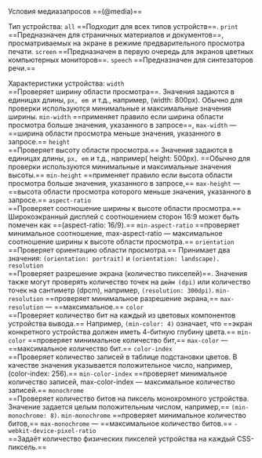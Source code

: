 Условия медиазапросов ==(@media)==

Тип устройства:
`all` 	==Подходит для всех типов устройств==.
`print`	 ==Предназначен для страничных материалов и документов==, просматриваемых на экране в режиме предварительного просмотра печати.
`screen` 	==Предназначен в первую очередь для экранов цветных компьютерных мониторов==.
`speech` 	==Предназначен для синтезаторов речи.==

Характеристики устройства:
`width` 	
==Проверяет ширину области просмотра==. Значения задаются в единицах длины, `px, em `и т.д., например, (width: 800px). Обычно для проверки используются минимальные и максимальные значения ширины.
`min-width` 
==применяет правило если ширина области просмотра больше значения, указанного в запросе==, `max-width` — ==ширина области просмотра меньше значения, указанного в запросе.==
`height` 	
==Проверяет высоту области просмотра.== Значения задаются в единицах длины, `px, em` и т.д., например(  height: 500px). ==Обычно для проверки используются минимальные и максимальные значения высоты.==
`min-height` 
==применяет правило если высота области просмотра больше значения, указанного в запросе,== `max-height` — ==высота области просмотра которого меньше значения, указанного в запросе.==
`aspect-ratio` 	
==Проверяет соотношение ширины к высоте области просмотра.== Широкоэкранный дисплей с соотношением сторон 16:9 может быть помечен как ==(aspect-ratio: 16/9).==
`min-aspect-ratio` 
==проверяет минимальное соотношение, max-aspect-ratio — максимальное соотношение ширины к высоте области просмотра.==
`orientation` 	
==Проверяет ориентацию области просмотра.== Принимает два значения: `(orientation: portrait)` и `(orientation: landscape).`
`resolution` 	
==Проверяет разрешение экрана (количество пикселей)==. Значения также могут проверять количество точек на `дюйм (dpi)` или количество точек на сантиметр (dpcm), например, `(resolution: 300dpi)`.
`min-resolution`
==проверяет минимальное разрешение экрана,== `max-resolution` — ==максимальное.==
`color` 	
==Проверяет количество бит на каждый из цветовых компонентов устройства вывода.== Например, `(min-color: 4)` означает, что ==экран конкретного устройства должен иметь 4-битную глубину цвета.==
`min-color` 
==проверяет минимальное количество бит,== `max-color` — ==максимальное количество бит.==
`color-index` 	
==Проверяет количество записей в таблице подстановки цветов. В качестве значения указывается положительное число, например, (color-index: 256).==
`min-color-index`
==проверяет минимальное количество записей, max-color-index — максимальное количество записей.==
`monochrome` 	
==Проверяет количество битов на пиксель монохромного устройства. Значение задается целым положительным числом, например,== `(min-monochrome: 8)`.
`min-monochrome` 
==проверяет минимальное количество битов,== `max-monochrome` — ==максимальное количество битов.==
`-webkit-device-pixel-ratio` 	
==Задаёт количество физических пикселей устройства на каждый CSS-пиксель.==
